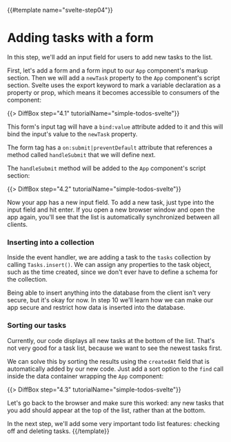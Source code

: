 {{#template name="svelte-step04"}}

# Adding tasks with a form

In this step, we'll add an input field for users to add new tasks to the list.

First, let's add a form and a form input to our `App` component's markup section. Then we will add a `newTask` property to the `App` component's script section. Svelte uses the export keyword to mark a variable declaration as a property or prop, which means it becomes accessible to consumers of the component:

{{> DiffBox step="4.1" tutorialName="simple-todos-svelte"}}

This form's input tag will have a `bind:value` attribute added to it and this will bind the input's value to the `newTask` property.

The form tag has a `on:submit|preventDefault` attribute that references a method called `handleSubmit` that we will define next.

The `handleSubmit` method will be added to the `App` component's script section:

{{> DiffBox step="4.2" tutorialName="simple-todos-svelte"}}

Now your app has a new input field. To add a new task, just type into the input field and hit enter. If you open a new browser window and open the app again, you'll see that the list is automatically synchronized between all clients.

### Inserting into a collection

Inside the event handler, we are adding a task to the `tasks` collection by calling `Tasks.insert()`. We can assign any properties to the task object, such as the time created, since we don't ever have to define a schema for the collection.

Being able to insert anything into the database from the client isn't very secure, but it's okay for now. In step 10 we'll learn how we can make our app secure and restrict how data is inserted into the database.

### Sorting our tasks

Currently, our code displays all new tasks at the bottom of the list. That's not very good for a task list, because we want to see the newest tasks first.

We can solve this by sorting the results using the `createdAt` field that is automatically added by our new code. Just add a sort option to the `find` call inside the data container wrapping the `App` component:

{{> DiffBox step="4.3" tutorialName="simple-todos-svelte"}}

Let's go back to the browser and make sure this worked: any new tasks that you add should appear at the top of the list, rather than at the bottom.

In the next step, we'll add some very important todo list features: checking off and deleting tasks.
{{/template}}
